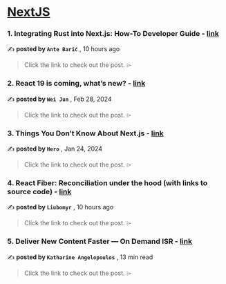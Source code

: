 
<h1><a href=https://medium.com/tag/nextjs/recommended target="_blank" rel="noopener noreferrer">NextJS</a></h1>
<h3>1. Integrating Rust into Next.js: How-To Developer Guide - <a href=https://medium.com/@capJavert/integrating-rust-into-next-js-how-to-developer-guide-10e533470d71?source=tag_recommended_feed---------0-84----------nextjs----------5df79a02_f35d_459d_83b6_ddd2247eec19------- target="_blank" rel="noopener noreferrer">link</a></h3>

✍️ **posted by `Ante Barić`** <date> , 10 hours ago</date>

<blockquote>Click the link to check out the post. ⌲</blockquote>

<h3>2. React 19 is coming, what’s new? - <a href=https://medium.com/stackademic/react-19-is-coming-whats-new-79e2d4b948e4?source=tag_recommended_feed---------1-107----------nextjs----------5df79a02_f35d_459d_83b6_ddd2247eec19------- target="_blank" rel="noopener noreferrer">link</a></h3>

✍️ **posted by `Wei Jun`** <date> , Feb 28, 2024</date>

<blockquote>Click the link to check out the post. ⌲</blockquote>

<h3>3. Things You Don’t Know About Next.js - <a href=https://medium.com/javascript-in-plain-english/things-you-dont-know-about-next-js-02ee54cb5b7f?source=tag_recommended_feed---------2-85----------nextjs----------5df79a02_f35d_459d_83b6_ddd2247eec19------- target="_blank" rel="noopener noreferrer">link</a></h3>

✍️ **posted by `Hero`** <date> , Jan 24, 2024</date>

<blockquote>Click the link to check out the post. ⌲</blockquote>

<h3>4. React Fiber: Reconciliation under the hood (with links to source code) - <a href=https://medium.com/@LiubomyrKl/react-fiber-reconciliation-under-the-hood-with-links-to-source-code-14408664dbd5?source=tag_recommended_feed---------3-84----------nextjs----------5df79a02_f35d_459d_83b6_ddd2247eec19------- target="_blank" rel="noopener noreferrer">link</a></h3>

✍️ **posted by `Liubomyr`** <date> , 10 hours ago</date>

<blockquote>Click the link to check out the post. ⌲</blockquote>

<h3>5. Deliver New Content Faster — On Demand ISR - <a href=https://medium.com/stackademic/on-demand-incremental-static-regeneration-3aac500641d8?source=tag_recommended_feed---------4-107----------nextjs----------5df79a02_f35d_459d_83b6_ddd2247eec19------- target="_blank" rel="noopener noreferrer">link</a></h3>

✍️ **posted by `Katharine Angelopoulos`** <date> , 13 min read</date>

<blockquote>Click the link to check out the post. ⌲</blockquote>

